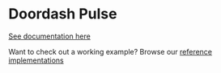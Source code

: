 # Doordash Pulse
[See documentation here](https://github.com/doordash/doordash-pulse)

Want to check out a working example? Browse our [reference implementations](https://github.com/doordash/doordash-pulse/#reference-implementations)

